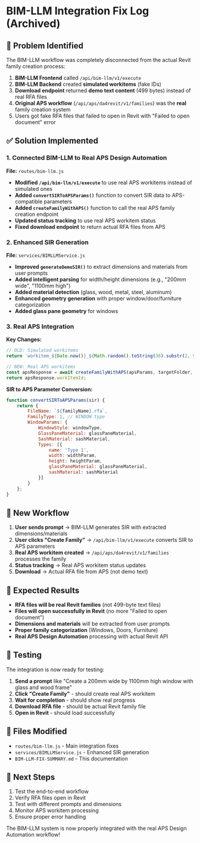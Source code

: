 <!-- Archived: development fix log. For current behavior, see routes/bim-llm.js and config.js -->
# BIM-LLM Integration Fix Log (Archived)

## 🚨 **Problem Identified**

The BIM-LLM workflow was completely disconnected from the actual Revit family creation process:

1. **BIM-LLM Frontend** called `/api/bim-llm/v1/execute` 
2. **BIM-LLM Backend** created **simulated workitems** (fake IDs)
3. **Download endpoint** returned **demo text content** (499 bytes) instead of real RFA files
4. **Original APS workflow** (`/api/aps/da4revit/v1/families`) was the **real** family creation system
5. Users got fake RFA files that failed to open in Revit with "Failed to open document" error

## ✅ **Solution Implemented**

### **1. Connected BIM-LLM to Real APS Design Automation**

**File:** `routes/bim-llm.js`

- **Modified `/api/bim-llm/v1/execute`** to use real APS workitems instead of simulated ones
- **Added `convertSIRToAPSParams()`** function to convert SIR data to APS-compatible parameters
- **Added `createFamilyWithAPS()`** function to call the real APS family creation endpoint
- **Updated status tracking** to use real APS workitem status
- **Fixed download endpoint** to return actual RFA files from APS

### **2. Enhanced SIR Generation**

**File:** `services/BIMLLMService.js`

- **Improved `generateDemoSIR()`** to extract dimensions and materials from user prompts
- **Added intelligent parsing** for width/height dimensions (e.g., "200mm wide", "1100mm high")
- **Added material detection** (glass, wood, metal, steel, aluminum)
- **Enhanced geometry generation** with proper window/door/furniture categorization
- **Added glass pane geometry** for windows

### **3. Real APS Integration**

**Key Changes:**

```javascript
// OLD: Simulated workitems
return `workitem_${Date.now()}_${Math.random().toString(36).substr(2, 9)}`;

// NEW: Real APS workitems
const apsResponse = await createFamilyWithAPS(apsParams, targetFolder, req.oauth_token);
return apsResponse.workItemId;
```

**SIR to APS Parameter Conversion:**

```javascript
function convertSIRToAPSParams(sir) {
    return {
        FileName: `${familyName}.rfa`,
        FamilyType: 1, // WINDOW type
        WindowParams: {
            WindowStyle: windowType,
            GlassPaneMaterial: glassPaneMaterial,
            SashMaterial: sashMaterial,
            Types: [{
                name: 'Type 1',
                width: widthParam,
                height: heightParam,
                glassPaneMaterial: glassPaneMaterial,
                sashMaterial: sashMaterial
            }]
        }
    };
}
```

## 🔄 **New Workflow**

1. **User sends prompt** → BIM-LLM generates SIR with extracted dimensions/materials
2. **User clicks "Create Family"** → `/api/bim-llm/v1/execute` converts SIR to APS parameters
3. **Real APS workitem created** → `/api/aps/da4revit/v1/families` processes the family
4. **Status tracking** → Real APS workitem status updates
5. **Download** → Actual RFA file from APS (not demo text)

## 🎯 **Expected Results**

- **RFA files will be real Revit families** (not 499-byte text files)
- **Files will open successfully in Revit** (no more "Failed to open document")
- **Dimensions and materials** will be extracted from user prompts
- **Proper family categorization** (Windows, Doors, Furniture)
- **Real APS Design Automation** processing with actual Revit API

## 🧪 **Testing**

The integration is now ready for testing:

1. **Send a prompt** like "Create a 200mm wide by 1100mm high window with glass and wood frame"
2. **Click "Create Family"** - should create real APS workitem
3. **Wait for completion** - should show real progress
4. **Download RFA file** - should be actual Revit family file
5. **Open in Revit** - should load successfully

## 📝 **Files Modified**

- `routes/bim-llm.js` - Main integration fixes
- `services/BIMLLMService.js` - Enhanced SIR generation
- `BIM-LLM-FIX-SUMMARY.md` - This documentation

## 🚀 **Next Steps**

1. Test the end-to-end workflow
2. Verify RFA files open in Revit
3. Test with different prompts and dimensions
4. Monitor APS workitem processing
5. Ensure proper error handling

The BIM-LLM system is now properly integrated with the real APS Design Automation workflow!
